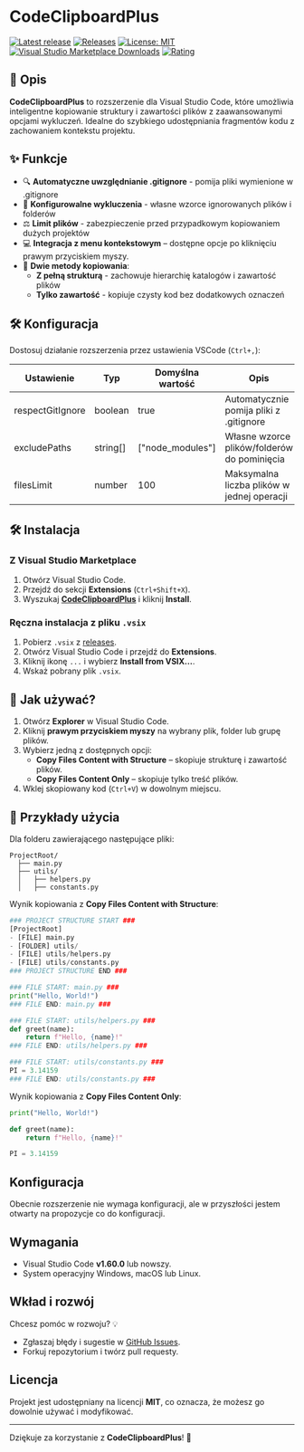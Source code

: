# CodeClipboardPlus

<a href="https://github.com/xAxee/CodeClipboardPlus/releases/latest"><img alt="Latest release" src="https://img.shields.io/github/v/release/xAxee/CodeClipboardPlus.svg?logo=github&style=for-the-badge"></a>
<a href="https://github.com/xAxee/CodeClipboardPlus/releases"><img alt="Releases" src="https://img.shields.io/github/downloads/xAxee/CodeClipboardPlus/total?color=success&label=downloads&style=for-the-badge"></a>
<a href="LICENSE"><img alt="License: MIT" src="https://img.shields.io/badge/License-MIT-red.svg?style=for-the-badge"></a>
<br>
<a href="https://marketplace.visualstudio.com/items?itemName=HubertIwan.codeclipboardplus"><img alt="Visual Studio Marketplace Downloads" src="https://img.shields.io/visual-studio-marketplace/d/HubertIwan.codeclipboardplus?style=for-the-badge&label=VS%20Marketplace%20Downloads&color=success"></a>
<a href="https://marketplace.visualstudio.com/items?itemName=HubertIwan.codeclipboardplus"><img alt="Rating" src="https://img.shields.io/visual-studio-marketplace/r/HubertIwan.codeclipboardplus?style=for-the-badge&color=gold"></a>

## 📌 Opis

**CodeClipboardPlus** to rozszerzenie dla Visual Studio Code, które umożliwia inteligentne kopiowanie struktury i zawartości plików z zaawansowanymi opcjami wykluczeń. Idealne do szybkiego udostępniania fragmentów kodu z zachowaniem kontekstu projektu.

## ✨ Funkcje

- 🔍 **Automatyczne uwzględnianie .gitignore** - pomija pliki wymienione w .gitignore
- 📃 **Konfigurowalne wykluczenia** - własne wzorce ignorowanych plików i folderów
- ⚖️ **Limit plików** - zabezpieczenie przed przypadkowym kopiowaniem dużych projektów
- 💻 **Integracja z menu kontekstowym** – dostępne opcje po kliknięciu prawym przyciskiem myszy.
- 📂 **Dwie metody kopiowania**:
  - **Z pełną strukturą** - zachowuje hierarchię katalogów i zawartość plików
  - **Tylko zawartość** - kopiuje czysty kod bez dodatkowych oznaczeń

## 🛠 Konfiguracja

Dostosuj działanie rozszerzenia przez ustawienia VSCode (`Ctrl+,`):

| Ustawienie       | Typ      | Domyślna wartość | Opis                                        |
| ---------------- | -------- | ---------------- | ------------------------------------------- |
| respectGitIgnore | boolean  | true             | Automatycznie pomija pliki z .gitignore     |
| excludePaths     | string[] | ["node_modules"] | Własne wzorce plików/folderów do pominięcia |
| filesLimit       | number   | 100              | Maksymalna liczba plików w jednej operacji  |

## 🛠 Instalacja

### Z Visual Studio Marketplace

1. Otwórz Visual Studio Code.
2. Przejdź do sekcji **Extensions** (`Ctrl+Shift+X`).
3. Wyszukaj [**CodeClipboardPlus**](https://marketplace.visualstudio.com/items?itemName=HubertIwan.codeclipboardplus) i kliknij **Install**.

### Ręczna instalacja z pliku `.vsix`

1. Pobierz `.vsix` z [releases](https://github.com/xAxee/CodeClipboardPlus/releases).
2. Otwórz Visual Studio Code i przejdź do **Extensions**.
3. Kliknij ikonę `...` i wybierz **Install from VSIX...**.
4. Wskaż pobrany plik `.vsix`.

## 🚀 Jak używać?

1. Otwórz **Explorer** w Visual Studio Code.
2. Kliknij **prawym przyciskiem myszy** na wybrany plik, folder lub grupę plików.
3. Wybierz jedną z dostępnych opcji:
   - **Copy Files Content with Structure** – skopiuje strukturę i zawartość plików.
   - **Copy Files Content Only** – skopiuje tylko treść plików.
4. Wklej skopiowany kod (`Ctrl+V`) w dowolnym miejscu.

## 📌 Przykłady użycia

Dla folderu zawierającego następujące pliki:

```
ProjectRoot/
  ├── main.py
  ├── utils/
  │   ├── helpers.py
  │   ├── constants.py
```

Wynik kopiowania z **Copy Files Content with Structure**:

```py
### PROJECT STRUCTURE START ###
[ProjectRoot]
- [FILE] main.py
- [FOLDER] utils/
- [FILE] utils/helpers.py
- [FILE] utils/constants.py
### PROJECT STRUCTURE END ###

### FILE START: main.py ###
print("Hello, World!")
### FILE END: main.py ###

### FILE START: utils/helpers.py ###
def greet(name):
    return f"Hello, {name}!"
### FILE END: utils/helpers.py ###

### FILE START: utils/constants.py ###
PI = 3.14159
### FILE END: utils/constants.py ###
```

Wynik kopiowania z **Copy Files Content Only**:

```py
print("Hello, World!")

def greet(name):
    return f"Hello, {name}!"

PI = 3.14159
```

## Konfiguracja

Obecnie rozszerzenie nie wymaga konfiguracji, ale w przyszłości jestem otwarty na propozycje co do konfiguracji.

## Wymagania

- Visual Studio Code **v1.60.0** lub nowszy.
- System operacyjny Windows, macOS lub Linux.

## Wkład i rozwój

Chcesz pomóc w rozwoju? 💡

- Zgłaszaj błędy i sugestie w [GitHub Issues](https://github.com/xAxee/CodeClipboardPlus/issues).
- Forkuj repozytorium i twórz pull requesty.

## Licencja

Projekt jest udostępniany na licencji **MIT**, co oznacza, że możesz go dowolnie używać i modyfikować.

---

Dziękuje za korzystanie z **CodeClipboardPlus**! 🚀
